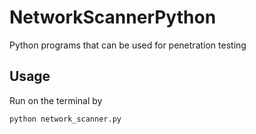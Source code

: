 # NetworkScannerPython
Python programs that can be used for penetration testing
## Usage
Run on the terminal by 
~~~bash
python network_scanner.py
~~~
